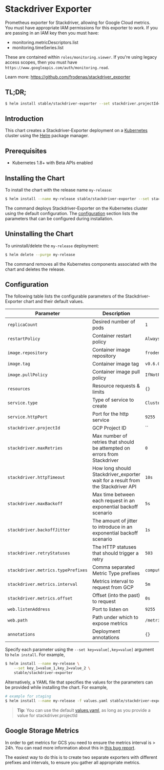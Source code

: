 # Stackdriver Exporter

Prometheus exporter for Stackdriver, allowing for Google Cloud metrics.  You
must have appropriate IAM permissions for this exporter to work.  If you
are passing in an IAM key then you must have:

* monitoring.metricDescriptors.list
* monitoring.timeSeries.list

These are contained within `roles/monitoring.viewer`.  If you're using legacy
access scopes, then you must have
`https://www.googleapis.com/auth/monitoring.read`.

Learn more: https://github.com/frodenas/stackdriver_exporter

## TL;DR;

```bash
$ helm install stable/stackdriver-exporter --set stackdriver.projectId=google-project-name
```

## Introduction

This chart creates a Stackdriver-Exporter deployment on a
[Kubernetes](http://kubernetes.io) cluster using the [Helm](https://helm.sh)
package manager.

## Prerequisites

- Kubernetes 1.8+ with Beta APIs enabled

## Installing the Chart

To install the chart with the release name `my-release`:

```bash
$ helm install --name my-release stable/stackdriver-exporter --set stackdriver.projectId=google-project-name
```

The command deploys Stackdriver-Exporter on the Kubernetes cluster using the
default configuration. The [configuration](#configuration) section lists the
parameters that can be configured during installation.

## Uninstalling the Chart

To uninstall/delete the `my-release` deployment:

```bash
$ helm delete --purge my-release
```
The command removes all the Kubernetes components associated with the chart and
deletes the release.

## Configuration

The following table lists the configurable parameters of the
Stackdriver-Exporter chart and their default values.

Parameter                           | Description                                                                     | Default
----------------------------------- | ------------------------------------------------------------------------------- | --------------------------------
`replicaCount`                      | Desired number of pods                                                          | `1`
`restartPolicy`                     | Container restart policy                                                        | `Always`
`image.repository`                  | Container image repository                                                      | `frodenas/stackdriver-exporter`
`image.tag`                         | Container image tag                                                             | `v0.6.0`
`image.pullPolicy`                  | Container image pull policy                                                     | `IfNotPresent`
`resources`                         | Resource requests & limits                                                      | `{}`
`service.type`                      | Type of service to create                                                       | `ClusterIP`
`service.httpPort`                  | Port for the http service                                                       | `9255`
`stackdriver.projectId`             | GCP Project ID                                                                  | ``
`stackdriver.maxRetries`            | Max number of retries that should be attempted on errors from Stackdriver       | `0`
`stackdriver.httpTimeout`           | How long should Stackdriver_exporter wait for a result from the Stackdriver API | `10s`
`stackdriver.maxBackoff`            | Max time between each request in an exponential backoff scenario                | `5s`
`stackdriver.backoffJitter`         | The amount of jitter to introduce in an exponential backoff scenario            | `1s`
`stackdriver.retryStatuses`         | The HTTP statuses that should trigger a retry                                   | `503`
`stackdriver.metrics.typePrefixes`  | Comma separated Metric Type prefixes                                            | `compute.googleapis.com/instance/cpu`
`stackdriver.metrics.interval`      | Metrics interval to request from GCP                                            | `5m`
`stackdriver.metrics.offset`        | Offset (into the past) to request                                               | `0s`
`web.listenAddress`                 | Port to listen on                                                               | `9255`
`web.path`                          | Path under which to expose metrics                                              | `/metrics`
`annotations`                       | Deployment annotations                                                          | `{}`

Specify each parameter using the `--set key=value[,key=value]` argument to
`helm install`. For example,


```bash
$ helm install --name my-release \
    --set key_1=value_1,key_2=value_2 \
    stable/stackdriver-exporter
```

Alternatively, a YAML file that specifies the values for the parameters can be
provided while installing the chart. For example,

```bash
# example for staging
$ helm install --name my-release -f values.yaml stable/stackdriver-exporter
```

> **Tip**: You can use the default [values.yaml](values.yaml), as long as you provide a value for stackdriver.projectId

## Google Storage Metrics

In order to get metrics for GCS you need to ensure the metrics interval is >
24h.  You can read more information about this in [this bug
report](https://github.com/frodenas/stackdriver_exporter/issues/14).

The easiest way to do this is to create two separate exporters with different
prefixes and intervals, to ensure you gather all appropriate metrics.
